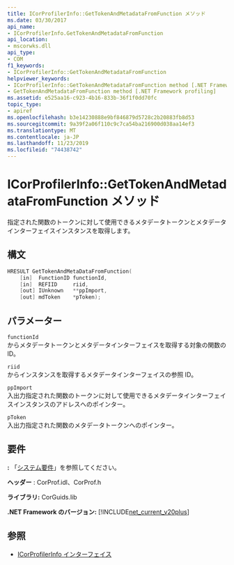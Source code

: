 ```yaml
---
title: ICorProfilerInfo::GetTokenAndMetadataFromFunction メソッド
ms.date: 03/30/2017
api_name:
- ICorProfilerInfo.GetTokenAndMetadataFromFunction
api_location:
- mscorwks.dll
api_type:
- COM
f1_keywords:
- ICorProfilerInfo::GetTokenAndMetadataFromFunction
helpviewer_keywords:
- ICorProfilerInfo::GetTokenAndMetadataFromFunction method [.NET Framework profiling]
- GetTokenAndMetadataFromFunction method [.NET Framework profiling]
ms.assetid: e525aa16-c923-4b16-833b-36f1f0dd70fc
topic_type:
- apiref
ms.openlocfilehash: b3e14230888e9bf846879d5728c2b20883fb8d53
ms.sourcegitcommit: 9a39f2a06f110c9c7ca54ba216900d038aa14ef3
ms.translationtype: MT
ms.contentlocale: ja-JP
ms.lasthandoff: 11/23/2019
ms.locfileid: "74438742"
---
```

# <a name="icorprofilerinfogettokenandmetadatafromfunction-method"></a>ICorProfilerInfo::GetTokenAndMetadataFromFunction メソッド
指定された関数のトークンに対して使用できるメタデータトークンとメタデータインターフェイスインスタンスを取得します。  
  
## <a name="syntax"></a>構文  
  
```cpp  
HRESULT GetTokenAndMetaDataFromFunction(  
    [in]  FunctionID functionId,  
    [in]  REFIID     riid,  
    [out] IUnknown   **ppImport,  
    [out] mdToken    *pToken);  
```  
  
## <a name="parameters"></a>パラメーター  
 `functionId`  
 からメタデータトークンとメタデータインターフェイスを取得する対象の関数の ID。  
  
 `riid`  
 からインスタンスを取得するメタデータインターフェイスの参照 ID。  
  
 `ppImport`  
 入出力指定された関数のトークンに対して使用できるメタデータインターフェイスインスタンスのアドレスへのポインター。  
  
 `pToken`  
 入出力指定された関数のメタデータトークンへのポインター。  
  
## <a name="requirements"></a>要件  
 **:** 「[システム要件](../../../../docs/framework/get-started/system-requirements.md)」を参照してください。  
  
 **ヘッダー** : CorProf.idl、CorProf.h  
  
 **ライブラリ:** CorGuids.lib  
  
 **.NET Framework のバージョン:** [!INCLUDE[net_current_v20plus](../../../../includes/net-current-v20plus-md.md)]  
  
## <a name="see-also"></a>参照

- [ICorProfilerInfo インターフェイス](../../../../docs/framework/unmanaged-api/profiling/icorprofilerinfo-interface.md)
